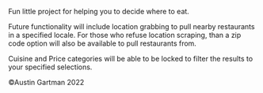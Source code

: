 Fun little project for helping you to decide where to eat. 

Future functionality will include location grabbing to pull nearby restaurants in a specified locale.
For those who refuse location scraping, than a zip code option will also be available to pull restaurants from. 

Cuisine and Price categories will be able to be locked to filter the results to your specified selections. 

©Austin Gartman 2022
